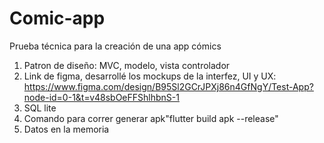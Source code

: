 # Comic-app
Prueba técnica para la creación de una app cómics

1. Patron de diseño: MVC, modelo, vista controlador
2. Link de figma, desarrollé los mockups de la interfez, UI y UX: https://www.figma.com/design/B95Sl2GCrJPXj86n4GfNgY/Test-App?node-id=0-1&t=v48sbOeFFShlhbnS-1
3. SQL lite
4. Comando para correr generar apk"flutter build apk --release"
5. Datos en la memoria 
